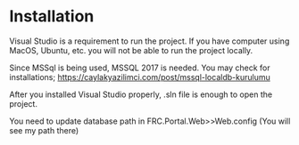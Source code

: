 # Installation

Visual Studio is a requirement to run the project. If you have computer using MacOS, Ubuntu, etc. you will not be able to run the project locally.

Since MSSql is being used, MSSQL 2017 is needed. You may check for installations;
https://caylakyazilimci.com/post/mssql-localdb-kurulumu

After you installed Visual Studio properly, .sln file is enough to open the project. 

You need to update database path in FRC.Portal.Web>>Web.config (You will see my path there)

